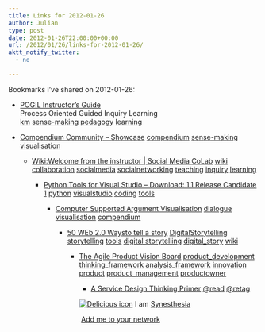 ```yaml
---
title: Links for 2012-01-26
author: Julian
type: post
date: 2012-01-26T22:00:00+00:00
url: /2012/01/26/links-for-2012-01-26/
aktt_notify_twitter:
  - no

---
```

Bookmarks I&#8217;ve shared on 2012-01-26:

  * [POGIL Instructor&#8217;s Guide][1]  
    Process Oriented Guided Inquiry Learning  
    [km][2] [sense-making][3] [pedagogy][4] [learning][5] 
  * [Compendium Community &#8211; Showcase][6] 
    [compendium][7] [sense-making][3] [visualisation][8] </li> 
    
      * [Wiki:Welcome from the instructor | Social Media CoLab][9] 
        [wiki][10] [collaboration][11] [socialmedia][12] [socialnetworking][13] [teaching][14] [inquiry][15] [learning][5] </li> 
        
          * [Python Tools for Visual Studio &#8211; Download: 1.1 Release Candidate 1][16] 
            [python][17] [visualstudio][18] [coding][19] [tools][20] </li> 
            
              * [Computer Supported Argument Visualisation][21] 
                [dialogue][22] [visualisation][8] [compendium][7] </li> 
                
                  * [50 WEb 2.0 Waysto tell a story][23] 
                    [DigitalStorytelling][24] [storytelling][25] [tools][20] [digital storytelling][26] [digital_story][27] [wiki][10] </li> 
                    
                      * [The Agile Product Vision Board][28] 
                        [product_development][29] [thinking_framework][30] [analysis_framework][31] [innovation][32] [product][33] [product_management][34] [productowner][35] </li> 
                        
                          * [A Service Design Thinking Primer][36] 
                            [@read][37] [@retag][38] </li> </ul> 
                            
                            <p class="deliciouslink">
                              <a href="https://del.icio.us/synesthesia" title="See all my bookmarks on del.icio.us"><img src="https://www.synesthesia.co.uk/images/deliciousicon.jpg" alt="Delicious icon" /></a>&nbsp;I am <a href="https://del.icio.us/synesthesia" title="See all my bookmarks on del.icio.us">Synesthesia</a>
                            </p>
                            
                            <p class="deliciouslink">
                              <a href="https://del.icio.us/network?add=synesthesia" title="Add me to your del.icio.us network"><img src="https://www.synesthesia.co.uk/images/add.gif" alt="" /></a>&nbsp;<a href="https://del.icio.us/network?add=synesthesia" title="Add me to your del.icio.us network">Add me to your network</a>
                            </p>

 [1]: https://pogil.org/resources/implementation/instructors-guide
 [2]: https://www.delicious.com/synesthesia/km
 [3]: https://www.delicious.com/synesthesia/sense-making
 [4]: https://www.delicious.com/synesthesia/pedagogy
 [5]: https://www.delicious.com/synesthesia/learning
 [6]: https://compendium.open.ac.uk/institute/community/showcase.htm
 [7]: https://www.delicious.com/synesthesia/compendium
 [8]: https://www.delicious.com/synesthesia/visualisation
 [9]: https://socialmediaclassroom.com/host/vircom/lockedwiki/welcome-instructor
 [10]: https://www.delicious.com/synesthesia/wiki
 [11]: https://www.delicious.com/synesthesia/collaboration
 [12]: https://www.delicious.com/synesthesia/socialmedia
 [13]: https://www.delicious.com/synesthesia/socialnetworking
 [14]: https://www.delicious.com/synesthesia/teaching
 [15]: https://www.delicious.com/synesthesia/inquiry
 [16]: https://pytools.codeplex.com/releases/view/76090
 [17]: https://www.delicious.com/synesthesia/python
 [18]: https://www.delicious.com/synesthesia/visualstudio
 [19]: https://www.delicious.com/synesthesia/coding
 [20]: https://www.delicious.com/synesthesia/tools
 [21]: https://itc.napier.ac.uk/ITC/ProjectInfo.asp?ID=18
 [22]: https://www.delicious.com/synesthesia/dialogue
 [23]: https://50ways.wikispaces.com/
 [24]: https://www.delicious.com/synesthesia/DigitalStorytelling
 [25]: https://www.delicious.com/synesthesia/storytelling
 [26]: https://www.delicious.com/synesthesia/digital+storytelling
 [27]: https://www.delicious.com/synesthesia/digital_story
 [28]: https://www.romanpichler.com/blog/agile-product-innovation/the-product-vision-board
 [29]: https://www.delicious.com/synesthesia/product_development
 [30]: https://www.delicious.com/synesthesia/thinking_framework
 [31]: https://www.delicious.com/synesthesia/analysis_framework
 [32]: https://www.delicious.com/synesthesia/innovation
 [33]: https://www.delicious.com/synesthesia/product
 [34]: https://www.delicious.com/synesthesia/product_management
 [35]: https://www.delicious.com/synesthesia/productowner
 [36]: https://business901.com/blog1/a-service-design-thinking-primer/?utm_source=feedburner
 [37]: https://www.delicious.com/synesthesia/%40read
 [38]: https://www.delicious.com/synesthesia/%40retag